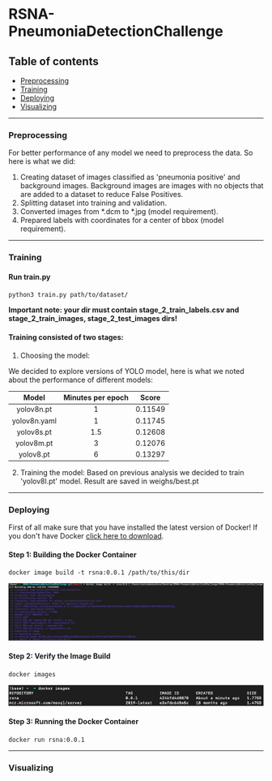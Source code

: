 # RSNA-PneumoniaDetectionChallenge

## Table of contents

- [Preprocessing](#Preprocessing)
- [Training](#Training)
- [Deploying](#Deploying)
- [Visualizing](#Visualizing)

-----

### Preprocessing

For better performance of any model we need to preprocess the data. So here is what we did: 

1. Creating dataset of images classified as 'pneumonia positive' and background images. Background images are images with no objects that are added to a dataset to reduce False Positives.
2. Splitting dataset into training and validation.
3. Converted images from *.dcm to *.jpg (model requirement).
4. Prepared labels with coordinates for a center of bbox (model requirement). 

-----

### Training

#### Run train.py

```
python3 train.py path/to/dataset/
```
**Important note: your dir must contain stage_2_train_labels.csv and stage_2_train_images, stage_2_test_images dirs!** 

#### Training consisted of two stages:

1. Choosing the model:

We decided to explore versions of YOLO model, here is what we noted about the performance of different models:

| **Model** | **Minutes per epoch** | **Score** |
| :-------: | :-------------------: | :-------: |
| yolov8n.pt | 1 | 0.11549 |
| yolov8n.yaml | 1 | 0.11745 |
| yolov8s.pt | 1.5 | 0.12608 |
| yolov8m.pt | 3 | 0.12076 |
| yolov8.pt | 6 | 0.13297 |

2. Training the model: Based on previous analysis we decided to train 'yolov8l.pt' model. Result are saved in weighs/best.pt

-----

### Deploying

First of all make sure that you have installed the latest version of Docker!
If you don't have Docker [click here to download](https://www.docker.com/products/docker-desktop/).

#### Step 1: Building the Docker Container

```
docker image build -t rsna:0.0.1 /path/to/this/dir
```

![Screenshot](images/dockerscreen1.jpeg)

#### Step 2: Verify the Image Build

```
docker images
```

![Screenshot](images/dockerscreen2.jpeg)

#### Step 3: Running the Docker Container

```
docker run rsna:0.0.1
```
------

### Visualizing


